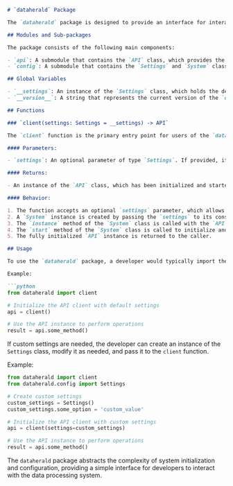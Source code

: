 ```markdown
# `dataherald` Package

The `dataherald` package is designed to provide an interface for interacting with a data processing and notification system. It is structured as a Python module that can be imported into other Python scripts or applications to leverage its functionality.

## Modules and Sub-packages

The package consists of the following main components:

- `api`: A submodule that contains the `API` class, which provides the methods for interacting with the data processing system.
- `config`: A submodule that contains the `Settings` and `System` classes, which are used for configuring the system's behavior and initializing system components respectively.

## Global Variables

- `__settings`: An instance of the `Settings` class, which holds the default configuration for the system. This instance is used as the default settings when initializing the `API` client.
- `__version__`: A string that represents the current version of the `dataherald` package. This can be used for logging, debugging, or compatibility checks.

## Functions

### `client(settings: Settings = __settings) -> API`

The `client` function is the primary entry point for users of the `dataherald` package to obtain an instance of the `API` class, which is ready to use for interacting with the system.

#### Parameters:

- `settings`: An optional parameter of type `Settings`. If provided, it will be used to configure the system. If not provided, the default `__settings` instance will be used.

#### Returns:

- An instance of the `API` class, which has been initialized and started, ready for use.

#### Behavior:

1. The function accepts an optional `settings` parameter, which allows the caller to specify custom settings for the system. If no custom settings are provided, the default `__settings` instance is used.
2. A `System` instance is created by passing the `settings` to its constructor. The `System` class is responsible for managing the lifecycle and dependencies of system components.
3. The `instance` method of the `System` class is called with the `API` class as its argument. This method is responsible for creating an instance of the `API` class, which serves as the interface for the data processing system.
4. The `start` method of the `System` class is called to initialize and start any necessary components or services required by the `API` instance.
5. The fully initialized `API` instance is returned to the caller.

## Usage

To use the `dataherald` package, a developer would typically import the `client` function from the package and call it to obtain an `API` instance. They can then use this instance to interact with the data processing system.

Example:

```python
from dataherald import client

# Initialize the API client with default settings
api = client()

# Use the API instance to perform operations
result = api.some_method()
```

If custom settings are needed, the developer can create an instance of the `Settings` class, modify it as needed, and pass it to the `client` function.

Example:

```python
from dataherald import client
from dataherald.config import Settings

# Create custom settings
custom_settings = Settings()
custom_settings.some_option = 'custom_value'

# Initialize the API client with custom settings
api = client(settings=custom_settings)

# Use the API instance to perform operations
result = api.some_method()
```

The `dataherald` package abstracts the complexity of system initialization and configuration, providing a simple interface for developers to interact with the data processing system.
```